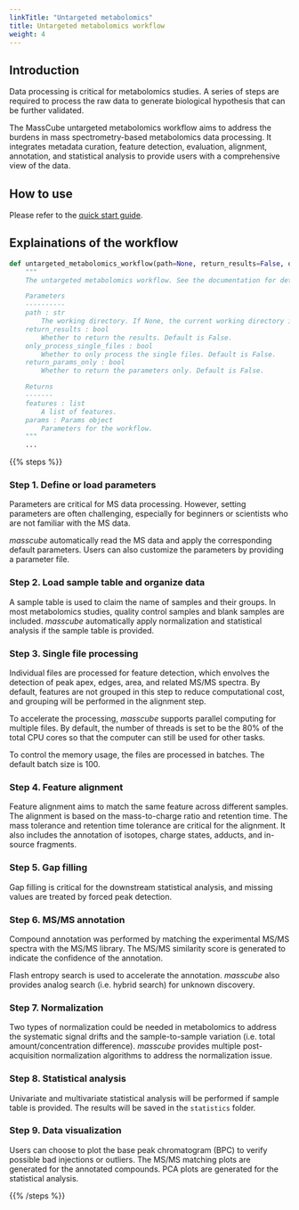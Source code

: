 ```yaml
---
linkTitle: "Untargeted metabolomics"
title: Untargeted metabolomics workflow
weight: 4
---
```


## Introduction

Data processing is critical for metabolomics studies. A series of steps are required to process the raw data to generate biological hypothesis that can be further validated.

The MassCube untargeted metabolomics workflow aims to address the burdens in mass spectrometry-based metabolomics data processing. It integrates metadata curation, feature detection, evaluation, alignment, annotation, and statistical analysis to provide users with a comprehensive view of the data.

## How to use

Please refer to the [quick start guide](/docs/quickstart).

## Explainations of the workflow

```python {linenos=table,hl_lines=[],linenostar=1}
def untargeted_metabolomics_workflow(path=None, return_results=False, only_process_single_files=False, return_params_only=False):
    """
    The untargeted metabolomics workflow. See the documentation for details.

    Parameters
    ----------
    path : str
        The working directory. If None, the current working directory is used.
    return_results : bool
        Whether to return the results. Default is False.
    only_process_single_files : bool
        Whether to only process the single files. Default is False.
    return_params_only : bool
        Whether to return the parameters only. Default is False.

    Returns
    -------
    features : list
        A list of features.
    params : Params object
        Parameters for the workflow.
    """
    ...
```

{{% steps %}}

### Step 1. Define or load parameters

Parameters are critical for MS data processing. However, setting parameters are often challenging, especially for beginners or scientists who are not familiar with the MS data.

_masscube_ automatically read the MS data and apply the corresponding default parameters. Users can also customize the parameters by providing a parameter file.

### Step 2. Load sample table and organize data

A sample table is used to claim the name of samples and their groups. In most metabolomics studies, quality control samples and blank samples are included. _masscube_ automatically apply normalization and statistical analysis if the sample table is provided.

### Step 3. Single file processing

Individual files are processed for feature detection, which envolves the detection of peak apex, edges, area, and related MS/MS spectra. By default, features are not grouped in this step to reduce computational cost, and grouping will be performed in the alignment step.

To accelerate the processing, _masscube_ supports parallel computing for multiple files. By default, the number of threads is set to be the 80% of the total CPU cores so that the computer can still be used for other tasks.

To control the memory usage, the files are processed in batches. The default batch size is 100.

### Step 4. Feature alignment

Feature alignment aims to match the same feature across different samples. The alignment is based on the mass-to-charge ratio and retention time. The mass tolerance and retention time tolerance are critical for the alignment. It also includes the annotation of isotopes, charge states, adducts, and in-source fragments.

### Step 5. Gap filling

Gap filling is critical for the downstream statistical analysis, and missing values are treated by forced peak detection.

### Step 6. MS/MS annotation

Compound annotation was performed by matching the experimental MS/MS spectra with the MS/MS library. The MS/MS similarity score is generated to indicate the confidence of the annotation.

Flash entropy search is used to accelerate the annotation. _masscube_ also provides analog search (i.e. hybrid search) for unknown discovery.

### Step 7. Normalization

Two types of normalization could be needed in metabolomics to address the systematic signal drifts and the sample-to-sample variation (i.e. total amount/concentration difference). _masscube_ provides multiple post-acquisition normalization algorithms to address the normalization issue.

### Step 8. Statistical analysis

Univariate and multivariate statistical analysis will be performed if sample table is provided. The results will be saved in the `statistics` folder.

### Step 9. Data visualization

Users can choose to plot the base peak chromatogram (BPC) to verify possible bad injections or outliers. The MS/MS matching plots are generated for the annotated compounds. PCA plots are generated for the statistical analysis.

{{% /steps %}}
